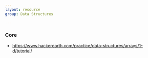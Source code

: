 ```yaml
---
layout: resource
group: Data Structures

---
```

<!-- General resources go here -->

### Core

- <https://www.hackerearth.com/practice/data-structures/arrays/1-d/tutorial/>

<!-- ### Intermediate -->

<!-- ### Advanced -->

<!-- ### Jedi -->
